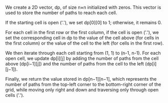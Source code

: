 We create a 2D vector, dp, of size n×n initialized with zeros. This vector is used to store the number of paths to reach each cell.

If the starting cell is open ('.'), we set dp[0][0] to 1; otherwise, it remains 0.

For each cell in the first row or the first column, if the cell is open ('.'), we set the corresponding cell in dp to the value of the cell above (for cells in the first column) or the value of the cell to the left (for cells in the first row).

We then iterate through each cell starting from (1, 1) to (n-1, n-1). For each open cell, we update dp[i][j] by adding the number of paths from the cell above (dp[i−1][j]) and the number of paths from the cell to the left (dp[i][j−1]).

Finally, we return the value stored in dp[n−1][n−1], which represents the number of paths from the top-left corner to the bottom-right corner of the grid, while moving only right and down and traversing only through open cells ('.').




